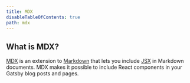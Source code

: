 ```yaml
---
title: MDX
disableTableOfContents: true
path: mdx
---
```


## What is MDX?

[MDX](/docs/glossary/#mdx) is an extension to [Markdown](/docs/glossary/markdown/) that lets you include [JSX](/docs/glossary/#jsx) in Markdown documents. MDX makes it possible to include React components in your Gatsby blog posts and pages.